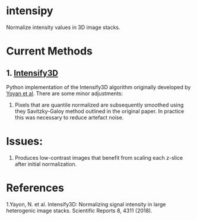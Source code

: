 # intensipy
Normalize intensity values in 3D image stacks.

# Current Methods

## 1. [Intensify3D](https://github.com/nadavyayon/Intensify3D)

Python implementation of the Intensify3D algorithm originally developed by [Yoyan et al](https://www.nature.com/articles/s41598-018-22489-1). There are some minor adjustments:

  1. Pixels that are quantile normalized are subsequently smoothed using they Savitzky-Galoy method outlined in the original paper. In practice this was necessary to reduce artefact noise.


# Issues:
1. Produces low-contrast images that benefit from scaling each z-slice after initial normalization.

# References

1.Yayon, N. et al. Intensify3D: Normalizing signal intensity in large heterogenic image stacks. Scientific Reports 8, 4311 (2018).
